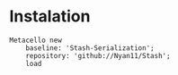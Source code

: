 # Instalation

```st
Metacello new
	baseline: 'Stash-Serialization';
	repository: 'github://Nyan11/Stash';
	load
```
